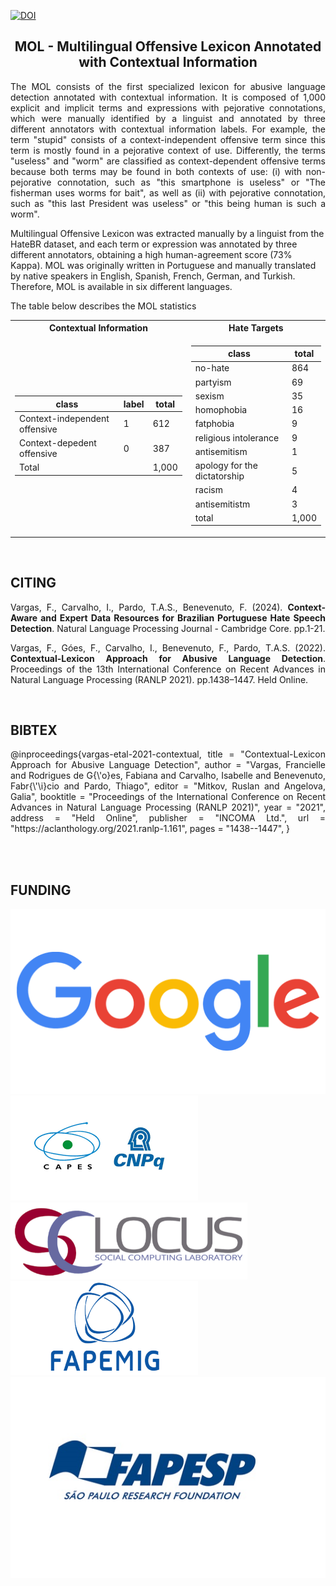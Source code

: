 
[![DOI](https://zenodo.org/badge/DOI/10.5281/zenodo.7787172.svg)](https://doi.org/10.5281/zenodo.7787173)


<h2 align="center"> MOL - Multilingual Offensive Lexicon Annotated with Contextual Information </h2>  

<p align="justify"> The MOL consists of the first specialized lexicon for abusive language detection annotated with contextual information. It is composed of 1,000 explicit and implicit terms and expressions with pejorative connotations, which were manually identified by a linguist and annotated by three different annotators with contextual information labels. For example, the term "stupid" consists of a context-independent offensive term since this term is mostly found in a pejorative context of use. Differently, the terms "useless" and "worm" are classified as context-dependent offensive terms because both terms may be found in both contexts of use: (i) with non-pejorative connotation, such as "this smartphone is useless" or "The fisherman uses worms for bait", as well as (ii) with pejorative connotation, such as "this last President was useless" or "this being human is such a worm". </p>

Multilingual Offensive Lexicon was extracted manually by a linguist from the HateBR dataset, and each term or expression was annotated by three different annotators, obtaining a high human-agreement score (73% Kappa). MOL was originally written in Portuguese and manually translated by native speakers in English, Spanish, French, German, and Turkish. Therefore, MOL is available in six different languages.


The table below describes the MOL statistics
<div align="center">
<table> 
<tr><th>Contextual Information</th><th>Hate Targets </th></tr>
<tr><td>

|class|label|total|
|--|--|--|  
|Context-independent offensive|1|612| 
|Context-depedent offensive|0|387| 
 |Total||1,000| 


</td><td>

|class|total|  
|--|--|  
|no-hate |864|
|partyism|69|
|sexism|35|
|homophobia|16|
|fatphobia|9|
|religious intolerance|9|
|antisemitism|1|
|apology for the dictatorship|5|
|racism|4|  
|antisemitistm|3| 
|total|1,000|


</td></tr></table>
</div>


<br>
<h2 align="left"> CITING </h2>
<p align="justify">
Vargas, F., Carvalho, I., Pardo, T.A.S., Benevenuto, F. (2024). <b>Context-Aware and Expert Data Resources for Brazilian Portuguese Hate Speech Detection</b>.  Natural Language Processing Journal - Cambridge Core. pp.1-21.
</p>

<p align="justify">
Vargas, F., Góes, F., Carvalho, I., Benevenuto, F., Pardo, T.A.S. (2022). <b>Contextual-Lexicon Approach for Abusive Language Detection</b>.  Proceedings of the 13th International Conference on Recent Advances in Natural Language Processing (RANLP 2021). pp.1438–1447. Held Online.
</p>

<br>
<h2 align="left"> BIBTEX </h2>
<p align="justify">
@inproceedings{vargas-etal-2021-contextual,
    title = "Contextual-Lexicon Approach for Abusive Language Detection",
    author = "Vargas, Francielle  and
      Rodrigues de G{\'o}es, Fabiana  and
      Carvalho, Isabelle  and
      Benevenuto, Fabr{\'\i}cio  and
      Pardo, Thiago",
    editor = "Mitkov, Ruslan  and
      Angelova, Galia",
    booktitle = "Proceedings of the International Conference on Recent Advances in Natural Language Processing (RANLP 2021)",
    year = "2021",
    address = "Held Online",
    publisher = "INCOMA Ltd.",
    url = "https://aclanthology.org/2021.ranlp-1.161",
    pages = "1438--1447",
    }
 </p> 
<br>

<br>
<h2 align="left"> FUNDING </h2>

![SSC-logo-300x171](https://github.com/franciellevargas/franciellevargas.github.io/blob/38268e9e159641a4361a00fe165e6d5d4d76a2d0/img/google-logo.png)
![SSC-logo-300x171](https://github.com/franciellevargas/franciellevargas.github.io/blob/c31b501a10af08cc924862ff69285a3cf54bf4d8/img/cnpq-capes.png)
![SSC-logo-300x171](https://github.com/franciellevargas/franciellevargas.github.io/blob/92143a7500195e8bfda14c7c0dfe09bf3e996fad/img/locus_media.png) 
![SSC-logo-300x171](https://github.com/franciellevargas/franciellevargas.github.io/blob/c31b501a10af08cc924862ff69285a3cf54bf4d8/img/fapemg.png) 
![SSC-logo-300x171](https://github.com/franciellevargas/franciellevargas.github.io/blob/c31b501a10af08cc924862ff69285a3cf54bf4d8/img/fapesp.jpg)

</br>


